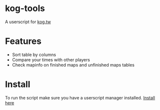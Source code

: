 # kog-tools
A userscript for [kog.tw](https://kog.tw/)
# Features  
- Sort table by columns  
- Compare your times with other players  
- Check mapinfo on finished maps and unfinished maps tables
# Install  
To run the script make sure you have a userscript manager installed. 
[Install here](https://github.com/adelta66/kog-tools/raw/master/kog-tools.user.js)
